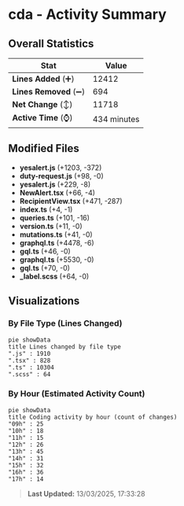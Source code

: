 # cda - Activity Summary 

## Overall Statistics

| Stat                   | Value                                                             |
| ---------------------- | ----------------------------------------------------------------- |
| **Lines Added** (➕)   | 12412                                          |
| **Lines Removed** (➖) | 694                                        |
| **Net Change** (↕)    | 11718                |
| **Active Time** (⌚)   | 434 minutes |


## Modified Files
- **yesalert.js** (+1203, -372)
- **duty-request.js** (+98, -0)
- **yesalert.js** (+229, -8)
- **NewAlert.tsx** (+66, -4)
- **RecipientView.tsx** (+471, -287)
- **index.ts** (+4, -1)
- **queries.ts** (+101, -16)
- **version.ts** (+11, -0)
- **mutations.ts** (+41, -0)
- **graphql.ts** (+4478, -6)
- **gql.ts** (+46, -0)
- **graphql.ts** (+5530, -0)
- **gql.ts** (+70, -0)
- **_label.scss** (+64, -0)

## Visualizations

### By File Type (Lines Changed)

```mermaid
pie showData
title Lines changed by file type
".js" : 1910
".tsx" : 828
".ts" : 10304
".scss" : 64
```

### By Hour (Estimated Activity Count)

```mermaid
pie showData
title Coding activity by hour (count of changes)
"09h" : 25
"10h" : 18
"11h" : 15
"12h" : 26
"13h" : 45
"14h" : 31
"15h" : 32
"16h" : 36
"17h" : 14
```


> **Last Updated:** 13/03/2025, 17:33:28